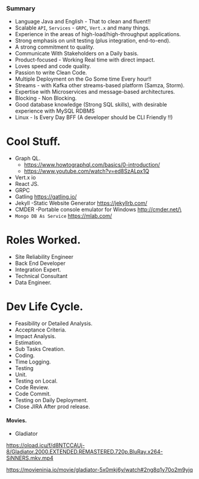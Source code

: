 ### Summary

* Language Java and English - That to clean and fluent!!
* Scalable `API`, `Services` - `GRPC`, `Vert.x` and many things.
* Experience in the areas of high-load/high-throughput applications.
* Strong emphasis on unit testing (plus integration, end-to-end). 
* A strong commitment to quality.
* Communicate With Stakeholders on a Daily basis.
* Product-focused  - Working Real time with direct impact.
* Loves speed and code quality. 
* Passion to write Clean Code.
* Multiple Deployment on the Go Some time Every hour!!
* Streams -  with Kafka other streams-based platform (Samza, Storm).
* Expertise with Microservices and message-based architectures.
* Blocking - Non Blocking.
* Good database knowledge (Strong SQL skills), with desirable experience with MySQL RDBMS
* Linux - Is Every Day BFF (A developer should be CLI Friendly !!)

# Cool Stuff.

* Graph QL.
    * https://www.howtographql.com/basics/0-introduction/
    * https://www.youtube.com/watch?v=ed8SzALpx1Q
* Vert.x io
* React JS.
* GRPC
* Gatling https://gatling.io/
* Jekyll -Static Website Generator  https://jekyllrb.com/
* CMDER -Portable console emulator for Windows  http://cmder.net/\
* `Mongo DB As Service` https://mlab.com/

# Roles Worked.

* Site Reliability Engineer
* Back End Developer
* Integration Expert.
* Technical Consultant
* Data Engineer.

# Dev Life Cycle.

* Feasibility or Detailed Analysis.
* Acceptance Criteria.
* Impact Analysis.
* Estimation.
* Sub Tasks Creation.
* Coding.
* Time Logging.
* Testing
* Unit.
* Testing on Local.
* Code Review.
* Code Commit.
* Testing on Daily Deployment.
* Close JIRA After prod release.

#### Movies.

* Gladiator 

https://oload.icu/f/d8NTCCAUj-8/Gladiator.2000.EXTENDED.REMASTERED.720p.BluRay.x264-SiNNERS.mkv.mp4

https://movieninja.io/movie/gladiator-5x0mkj6y/watch#2ng8q1y70o2m9yjq
